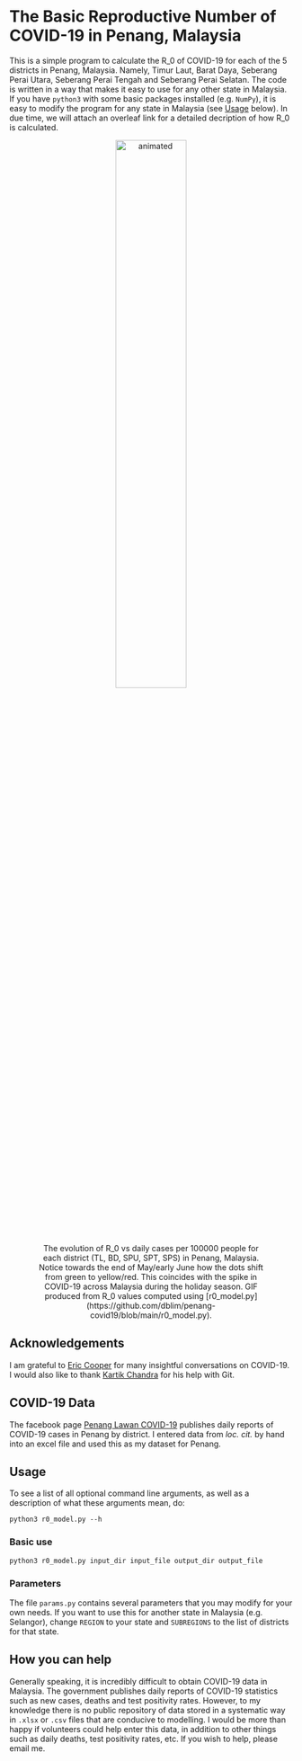 # The Basic Reproductive Number of COVID-19 in Penang, Malaysia

This is a simple program to calculate the R_0 of COVID-19 for each of the 5 districts in Penang, Malaysia. Namely, Timur Laut, Barat Daya, Seberang Perai Utara, Seberang Perai Tengah and Seberang Perai Selatan. The code is written in a way that makes it easy to use for any other state in Malaysia. If you have ``python3`` with some basic packages installed (e.g. ``NumPy``), it is easy to modify the program for any state in Malaysia (see [Usage](#usage) below). In due time, we will attach an overleaf link for a detailed decription of how R_0 is calculated.


<p align="center">
  <img src="r0_vs_newcases.gif " alt="animated" width="50%">
</p>
<div style="margin:auto; width:80%">
  <p align="center">
  The evolution of R_0 vs daily cases per 100000 people for each district (TL, BD, SPU, SPT, SPS) in Penang, Malaysia. Notice towards the end of May/early June how
  the dots shift from green to yellow/red. This coincides with the spike in COVID-19 across Malaysia during the holiday
  season. GIF produced from R_0 values computed using [r0_model.py](https://github.com/dblim/penang-covid19/blob/main/r0_model.py).
  </p>
</div>

## Acknowledgements
I am grateful to [Eric Cooper](https://www.stanfordesp.org/teach/teachers/escooper/bio.html) for many insightful conversations on COVID-19. I would also like to thank [Kartik Chandra](https://cs.stanford.edu/~kach/) for his help with Git.

## COVID-19 Data 
The facebook page [Penang Lawan COVID-19](https://www.facebook.com/penanglawancovid19/) publishes daily reports of COVID-19 cases in Penang by district. I entered data from *loc. cit.* by hand into an excel file and used this as my dataset for Penang.

## Usage
To see a list of all optional command line arguments, as well as a description of what these arguments mean, do:

```
python3 r0_model.py --h
```

### Basic use


```
python3 r0_model.py input_dir input_file output_dir output_file
```


### Parameters 
The file ```params.py``` contains several parameters that you may modify for your own needs. If you want to use this for another state in Malaysia (e.g. Selangor), change ```REGION``` to your state and ```SUBREGIONS``` to the list of districts for that state.

## How you can help
Generally speaking, it is incredibly difficult to obtain COVID-19 data in Malaysia. The government publishes daily reports of COVID-19 statistics such as new cases, deaths and test positivity rates. However, to my knowledge there is no public repository of data stored in a systematic way in ``.xlsx`` or ``.csv`` files that are conducive to modelling. I would be more than happy if volunteers could help enter this data, in addition to other things such as daily deaths, test positivity rates, etc. If you wish to help, please email me.
